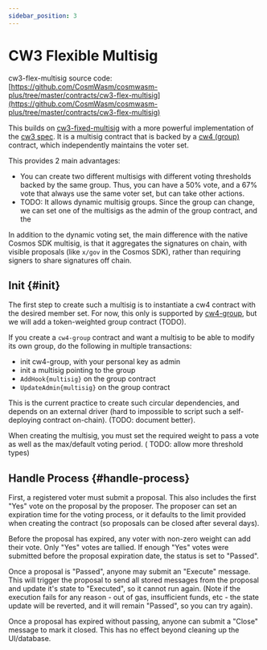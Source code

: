 ```yaml
---
sidebar_position: 3
---
```


# CW3 Flexible Multisig

cw3-flex-multisig source
code: [https://github.com/CosmWasm/cosmwasm-plus/tree/master/contracts/cw3-flex-multisig](https://github.com/CosmWasm/cosmwasm-plus/tree/master/contracts/cw3-flex-multisig)

This builds on [cw3-fixed-multisig](cw3-fixed-spec.md) with a more powerful implementation of the [cw3 spec](spec.md).
It is a multisig contract that is backed by a
[cw4 (group)](../cw4/spec.md) contract, which independently maintains the voter set.

This provides 2 main advantages:

* You can create two different multisigs with different voting thresholds backed by the same group. Thus, you can have a
  50% vote, and a 67% vote that always use the same voter set, but can take other actions.
* TODO: It allows dynamic multisig groups. Since the group can change, we can set one of the multisigs as the admin of
  the group contract, and the

In addition to the dynamic voting set, the main difference with the native Cosmos SDK multisig, is that it aggregates
the signatures on chain, with visible proposals (like `x/gov` in the Cosmos SDK), rather than requiring signers to share
signatures off chain.

## Init {#init}

The first step to create such a multisig is to instantiate a cw4 contract with the desired member set. For now, this
only is supported by
[cw4-group](../cw4/cw4-group-spec.md), but we will add a token-weighted group contract
(TODO).

If you create a `cw4-group` contract and want a multisig to be able to modify its own group, do the following in
multiple transactions:

* init cw4-group, with your personal key as admin
* init a multisig pointing to the group
* `AddHook{multisig}` on the group contract
* `UpdateAdmin{multisig}` on the group contract

This is the current practice to create such circular dependencies, and depends on an external driver (hard to impossible
to script such a self-deploying contract on-chain). (TODO: document better).

When creating the multisig, you must set the required weight to pass a vote as well as the max/default voting period. (
TODO: allow more threshold types)

## Handle Process {#handle-process}

First, a registered voter must submit a proposal. This also includes the first "Yes" vote on the proposal by the
proposer. The proposer can set an expiration time for the voting process, or it defaults to the limit provided when
creating the contract (so proposals can be closed after several days).

Before the proposal has expired, any voter with non-zero weight can add their vote. Only "Yes" votes are tallied. If
enough "Yes" votes were submitted before the proposal expiration date, the status is set to "Passed".

Once a proposal is "Passed", anyone may submit an "Execute" message. This will trigger the proposal to send all stored
messages from the proposal and update it's state to "Executed", so it cannot run again. (Note if the execution fails for
any reason - out of gas, insufficient funds, etc - the state update will be reverted, and it will remain "Passed", so
you can try again).

Once a proposal has expired without passing, anyone can submit a "Close"
message to mark it closed. This has no effect beyond cleaning up the UI/database.

